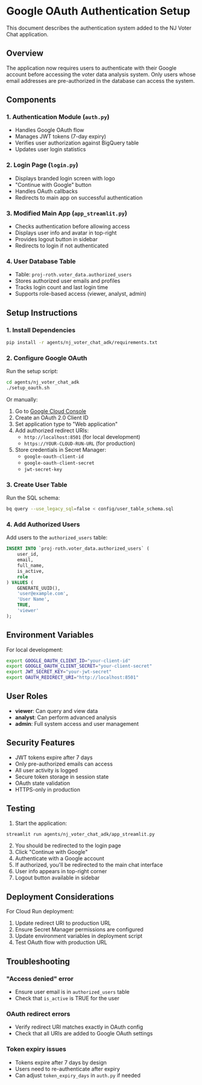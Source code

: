 # Google OAuth Authentication Setup

This document describes the authentication system added to the NJ Voter Chat application.

## Overview

The application now requires users to authenticate with their Google account before accessing the voter data analysis system. Only users whose email addresses are pre-authorized in the database can access the system.

## Components

### 1. Authentication Module (`auth.py`)
- Handles Google OAuth flow
- Manages JWT tokens (7-day expiry)
- Verifies user authorization against BigQuery table
- Updates user login statistics

### 2. Login Page (`login.py`)
- Displays branded login screen with logo
- "Continue with Google" button
- Handles OAuth callbacks
- Redirects to main app on successful authentication

### 3. Modified Main App (`app_streamlit.py`)
- Checks authentication before allowing access
- Displays user info and avatar in top-right
- Provides logout button in sidebar
- Redirects to login if not authenticated

### 4. User Database Table
- Table: `proj-roth.voter_data.authorized_users`
- Stores authorized user emails and profiles
- Tracks login count and last login time
- Supports role-based access (viewer, analyst, admin)

## Setup Instructions

### 1. Install Dependencies
```bash
pip install -r agents/nj_voter_chat_adk/requirements.txt
```

### 2. Configure Google OAuth

Run the setup script:
```bash
cd agents/nj_voter_chat_adk
./setup_oauth.sh
```

Or manually:

1. Go to [Google Cloud Console](https://console.cloud.google.com/apis/credentials)
2. Create an OAuth 2.0 Client ID
3. Set application type to "Web application"
4. Add authorized redirect URIs:
   - `http://localhost:8501` (for local development)
   - `https://YOUR-CLOUD-RUN-URL` (for production)
5. Store credentials in Secret Manager:
   - `google-oauth-client-id`
   - `google-oauth-client-secret`
   - `jwt-secret-key`

### 3. Create User Table

Run the SQL schema:
```bash
bq query --use_legacy_sql=false < config/user_table_schema.sql
```

### 4. Add Authorized Users

Add users to the `authorized_users` table:
```sql
INSERT INTO `proj-roth.voter_data.authorized_users` (
    user_id,
    email,
    full_name,
    is_active,
    role
) VALUES (
    GENERATE_UUID(),
    'user@example.com',
    'User Name',
    TRUE,
    'viewer'
);
```

## Environment Variables

For local development:
```bash
export GOOGLE_OAUTH_CLIENT_ID="your-client-id"
export GOOGLE_OAUTH_CLIENT_SECRET="your-client-secret"
export JWT_SECRET_KEY="your-jwt-secret"
export OAUTH_REDIRECT_URI="http://localhost:8501"
```

## User Roles

- **viewer**: Can query and view data
- **analyst**: Can perform advanced analysis
- **admin**: Full system access and user management

## Security Features

- JWT tokens expire after 7 days
- Only pre-authorized emails can access
- All user activity is logged
- Secure token storage in session state
- OAuth state validation
- HTTPS-only in production

## Testing

1. Start the application:
```bash
streamlit run agents/nj_voter_chat_adk/app_streamlit.py
```

2. You should be redirected to the login page
3. Click "Continue with Google"
4. Authenticate with a Google account
5. If authorized, you'll be redirected to the main chat interface
6. User info appears in top-right corner
7. Logout button available in sidebar

## Deployment Considerations

For Cloud Run deployment:
1. Update redirect URI to production URL
2. Ensure Secret Manager permissions are configured
3. Update environment variables in deployment script
4. Test OAuth flow with production URL

## Troubleshooting

### "Access denied" error
- Ensure user email is in `authorized_users` table
- Check that `is_active` is TRUE for the user

### OAuth redirect errors
- Verify redirect URI matches exactly in OAuth config
- Check that all URIs are added to Google OAuth settings

### Token expiry issues
- Tokens expire after 7 days by design
- Users need to re-authenticate after expiry
- Can adjust `token_expiry_days` in `auth.py` if needed